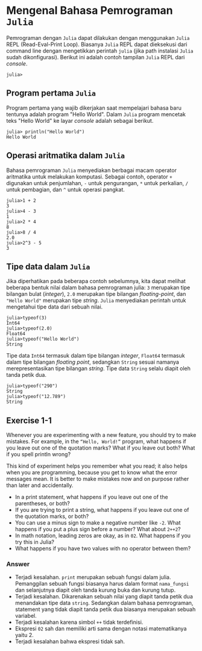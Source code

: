 # Mengenal Bahasa Pemrograman `Julia`

Pemrograman dengan `Julia` dapat dilakukan dengan menggunakan `Julia` REPL (Read-Eval-Print Loop). Biasanya `Julia` REPL dapat dieksekusi dari command line dengan mengetikkan perintah `julia` (jika path instalasi `Julia` sudah dikonfigurasi). Berikut ini adalah contoh tampilan `Julia` REPL dari *console*.

```console
julia>
```

## Program pertama `Julia`

Program pertama yang wajib dikerjakan saat mempelajari bahasa baru tentunya adalah program "Hello World". Dalam `Julia` program mencetak teks "Hello World" ke layar *console* adalah sebagai berikut.

```console
julia> println("Hello World")
Hello World
```

## Operasi aritmatika dalam `Julia`

Bahasa pemrograman `Julia` menyediakan berbagai macam operator aritmatika untuk melakukan komputasi. Sebagai contoh, operator `+` digunakan untuk penjumlahan, `-` untuk pengurangan, `*` untuk perkalian, `/` untuk pembagian, dan `^` untuk operasi pangkat.

```console
julia>1 + 2
3
julia>4 - 3
1
julia>2 * 4
8
julia>8 / 4
2.0
julia>2^3 - 5
3
```

## Tipe data dalam `Julia`

Jika diperhatikan pada beberapa contoh sebelumnya, kita dapat melihat beberapa bentuk nilai dalam bahasa pemrograman julia: `3` merupakan tipe bilangan bulat (*integer*), `2.0` merupakan tipe bilangan *floating-point*, dan `"Hello World"` merupakan tipe *string*. `Julia` menyediakan perintah untuk mengetahui tipe data dari sebuah nilai.

```console
julia>typeof(3)
Int64
julia>typeof(2.0)
Float64
julia>typeof("Hello World")
String
```

Tipe data `Int64` termasuk dalam tipe bilangan *integer*, `Float64` termasuk dalam tipe bilangan *floating point*, sedangkan `String` sesuai namanya merepresentasikan tipe bilangan *string*. Tipe data `String` selalu diapit oleh tanda petik dua.

```console
julia>typeof("290")
String
julia>typeof("12.789")
String
```

## Exercise 1-1

Whenever you are experimenting with a new feature, you should try to make mistakes. For example, in the `“Hello, World!”` program, what happens if you leave out one of the quotation marks? What if you leave out both? What if you spell println wrong?

This kind of experiment helps you remember what you read; it also helps when you are programming, because you get to know what the error messages mean. It is better to make mistakes now and on purpose rather than later and accidentally.

- In a print statement, what happens if you leave out one of the parentheses, or both?
- If you are trying to print a string, what happens if you leave out one of the quotation marks, or both?
- You can use a minus sign to make a negative number like `-2`. What happens if you put a plus sign before a number? What about `2++2`?
- In math notation, leading zeros are okay, as in `02`. What happens if you try this in Julia?
- What happens if you have two values with no operator between them?

### Answer

- Terjadi kesalahan. `print` merupakan sebuah fungsi dalam julia. Pemanggilan sebuah fungsi biasanya harus dalam format `nama_fungsi` dan selanjutnya diapit oleh tanda kurung buka dan kurung tutup.
- Terjadi kesalahan. Dikarenakan sebuah nilai yang diapit tanda petik dua menandakan tipe data `string`. Sedangkan dalam bahasa pemrograman, statement yang tidak diapit tanda petik dua biasanya merupakan sebuah variabel.
- Terjadi kesalahan karena simbol `++` tidak terdefinisi.
- Ekspresi `02` sah dan memiliki arti sama dengan notasi matematikanya yaitu 2.
- Terjadi kesalahan bahwa ekspresi tidak sah.
